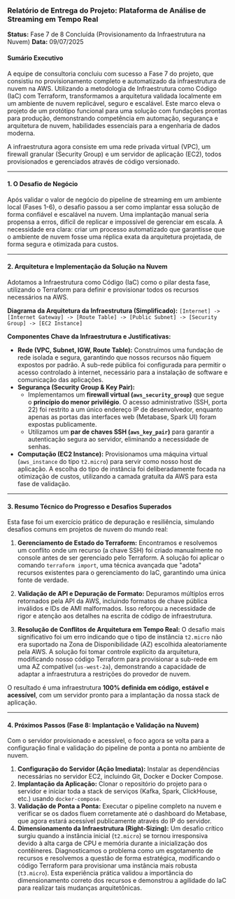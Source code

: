 ### **Relatório de Entrega do Projeto: Plataforma de Análise de Streaming em Tempo Real**

**Status:** Fase 7 de 8 Concluída (Provisionamento da Infraestrutura na Nuvem)
**Data:** 09/07/2025

#### **Sumário Executivo**

A equipe de consultoria concluiu com sucesso a Fase 7 do projeto, que consistiu no provisionamento completo e automatizado da infraestrutura de nuvem na AWS. Utilizando a metodologia de Infraestrutura como Código (IaC) com Terraform, transformamos a arquitetura validada localmente em um ambiente de nuvem replicável, seguro e escalável. Este marco eleva o projeto de um protótipo funcional para uma solução com fundações prontas para produção, demonstrando competência em automação, segurança e arquitetura de nuvem, habilidades essenciais para a engenharia de dados moderna.

A infraestrutura agora consiste em uma rede privada virtual (VPC), um firewall granular (Security Group) e um servidor de aplicação (EC2), todos provisionados e gerenciados através de código versionado.

---

#### **1. O Desafio de Negócio**

Após validar o valor de negócio do pipeline de streaming em um ambiente local (Fases 1-6), o desafio passou a ser como implantar essa solução de forma confiável e escalável na nuvem. Uma implantação manual seria propensa a erros, difícil de replicar e impossível de gerenciar em escala. A necessidade era clara: criar um processo automatizado que garantisse que o ambiente de nuvem fosse uma réplica exata da arquitetura projetada, de forma segura e otimizada para custos.

---

#### **2. Arquitetura e Implementação da Solução na Nuvem**

Adotamos a Infraestrutura como Código (IaC) como o pilar desta fase, utilizando o Terraform para definir e provisionar todos os recursos necessários na AWS.

**Diagrama da Arquitetura da Infraestrutura (Simplificado):**
`[Internet] -> [Internet Gateway] -> [Route Table] -> [Public Subnet] -> [Security Group] -> [EC2 Instance]`

**Componentes Chave da Infraestrutura e Justificativas:**

*   **Rede (VPC, Subnet, IGW, Route Table):** Construímos uma fundação de rede isolada e segura, garantindo que nossos recursos não fiquem expostos por padrão. A sub-rede pública foi configurada para permitir o acesso controlado à internet, necessário para a instalação de software e comunicação das aplicações.
*   **Segurança (Security Group & Key Pair):**
    *   Implementamos um **firewall virtual (`aws_security_group`)** que segue o **princípio do menor privilégio**. O acesso administrativo (SSH, porta 22) foi restrito a um único endereço IP de desenvolvedor, enquanto apenas as portas das interfaces web (Metabase, Spark UI) foram expostas publicamente.
    *   Utilizamos um **par de chaves SSH (`aws_key_pair`)** para garantir a autenticação segura ao servidor, eliminando a necessidade de senhas.
*   **Computação (EC2 Instance):** Provisionamos uma máquina virtual (`aws_instance` do tipo `t2.micro`) para servir como nosso host de aplicação. A escolha do tipo de instância foi deliberadamente focada na otimização de custos, utilizando a camada gratuita da AWS para esta fase de validação.

---

#### **3. Resumo Técnico do Progresso e Desafios Superados**

Esta fase foi um exercício prático de depuração e resiliência, simulando desafios comuns em projetos de nuvem do mundo real:

1.  **Gerenciamento de Estado do Terraform:** Encontramos e resolvemos um conflito onde um recurso (a chave SSH) foi criado manualmente no console antes de ser gerenciado pelo Terraform. A solução foi aplicar o comando `terraform import`, uma técnica avançada que "adota" recursos existentes para o gerenciamento do IaC, garantindo uma única fonte de verdade.

2.  **Validação de API e Depuração de Formato:** Depuramos múltiplos erros retornados pela API da AWS, incluindo formatos de chave pública inválidos e IDs de AMI malformados. Isso reforçou a necessidade de rigor e atenção aos detalhes na escrita de código de infraestrutura.

3.  **Resolução de Conflitos de Arquitetura em Tempo Real:** O desafio mais significativo foi um erro indicando que o tipo de instância `t2.micro` não era suportado na Zona de Disponibilidade (AZ) escolhida aleatoriamente pela AWS. A solução foi tomar controle explícito da arquitetura, modificando nosso código Terraform para provisionar a sub-rede em uma AZ compatível (`us-west-2a`), demonstrando a capacidade de adaptar a infraestrutura a restrições do provedor de nuvem.

O resultado é uma infraestrutura **100% definida em código, estável e acessível**, com um servidor pronto para a implantação da nossa stack de aplicação.

---

#### **4. Próximos Passos (Fase 8: Implantação e Validação na Nuvem)**

Com o servidor provisionado e acessível, o foco agora se volta para a configuração final e validação do pipeline de ponta a ponta no ambiente de nuvem.

1.  **Configuração do Servidor (Ação Imediata):** Instalar as dependências necessárias no servidor EC2, incluindo Git, Docker e Docker Compose.
2.  **Implantação da Aplicação:** Clonar o repositório do projeto para o servidor e iniciar toda a stack de serviços (Kafka, Spark, ClickHouse, etc.) usando `docker-compose`.
3.  **Validação de Ponta a Ponta:** Executar o pipeline completo na nuvem e verificar se os dados fluem corretamente até o dashboard do Metabase, que agora estará acessível publicamente através do IP do servidor.
4.  **Dimensionamento da Infraestrutura (Right-Sizing):** Um desafio crítico surgiu quando a instância inicial (`t2.micro`) se tornou irresponsiva devido à alta carga de CPU e memória durante a inicialização dos contêineres. Diagnosticamos o problema como um esgotamento de recursos e resolvemos a questão de forma estratégica, modificando o código Terraform para provisionar uma instância mais robusta (`t3.micro`). Esta experiência prática validou a importância do dimensionamento correto dos recursos e demonstrou a agilidade do IaC para realizar tais mudanças arquitetônicas.


